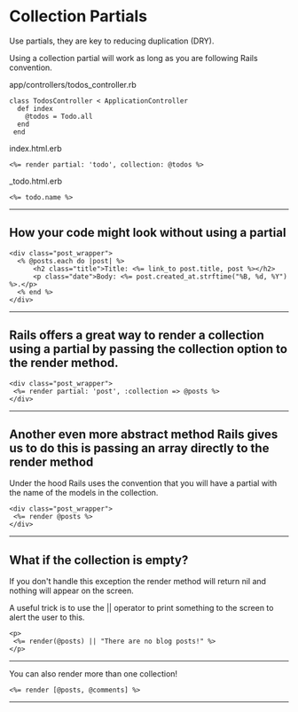 # Collection Partials

Use partials, they are key to reducing duplication (DRY).

Using a collection partial will work as long as you are following Rails convention.

app/controllers/todos_controller.rb
```
class TodosController < ApplicationController
  def index
    @todos = Todo.all
  end
 end
```

index.html.erb
```
<%= render partial: 'todo', collection: @todos %>
```

_todo.html.erb
```
<%= todo.name %>
```

---------------------------------------------------------

## How your code might look without using a partial

```
<div class="post_wrapper">
  <% @posts.each do |post| %>
      <h2 class="title">Title: <%= link_to post.title, post %></h2>
      <p class="date">Body: <%= post.created_at.strftime("%B, %d, %Y") %>.</p>
  <% end %>
</div>
```

---------------------------------------------------------
 
## Rails offers a great way to render a collection using a partial by passing the collection option to the render method.

```
<div class="post_wrapper">
 <%= render partial: 'post', :collection => @posts %>
</div>
```

---------------------------------------------------------

## Another even more abstract method Rails gives us to do this is passing an array directly to the render method

Under the hood Rails uses the convention that you will have a partial with the name of the models in the collection.
```
<div class="post_wrapper">
 <%= render @posts %>
</div>
```

---------------------------------------------------------
## What if the collection is empty?

If you don't handle this exception the render method will return nil and nothing will appear on the screen. 

A useful trick is to use the || operator to print something to the screen to alert the user to this.


```
<p>
 <%= render(@posts) || "There are no blog posts!" %>
</p>
```

---------------------------------------------------------

You can also render more than one collection!
```
<%= render [@posts, @comments] %>
```

---------------------------------------------------------

